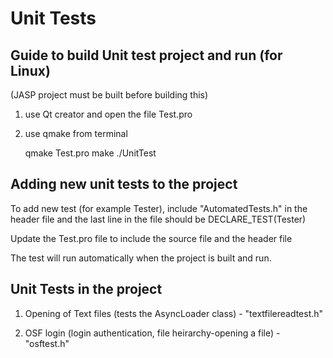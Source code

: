 
Unit Tests
==========

Guide to build Unit test project and run (for Linux)
----------------------------------------------------
(JASP project must be built before building this)

1) use Qt creator and open the file Test.pro

2) use qmake from terminal

    qmake Test.pro
    make 
    ./UnitTest

Adding new unit tests to the project
------------------------------------

To add new test (for example Tester), include "AutomatedTests.h" in the header file and the last line in the file should be 
    DECLARE_TEST(Tester)

Update the Test.pro file to include the source file and the header file

The test will run automatically when the project is built and run.


Unit Tests in the project
-------------------------

1) Opening of Text files (tests the AsyncLoader class) - "textfilereadtest.h"

2) OSF login (login authentication, file heirarchy-opening a file) - "osftest.h"


